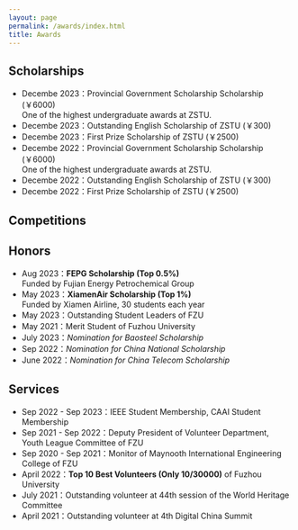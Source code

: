 ```yaml
---
layout: page
permalink: /awards/index.html
title: Awards
---
```



## Scholarships

- Decembe 2023：Provincial Government Scholarship Scholarship (￥6000)<br>One of the highest undergraduate awards at ZSTU.
- Decembe 2023：Outstanding English Scholarship of ZSTU (￥300)
- Decembe 2023：First Prize Scholarship of ZSTU (￥2500)
- Decembe 2022：Provincial Government Scholarship Scholarship (￥6000)<br>One of the highest undergraduate awards at ZSTU.
- Decembe 2022：Outstanding English Scholarship of ZSTU (￥300)
- Decembe 2022：First Prize Scholarship of ZSTU (￥2500)

## Competitions

## Honors

- Aug 2023：**FEPG Scholarship (Top 0.5%)**<br>Funded by Fujian Energy Petrochemical Group
- May 2023：**XiamenAir Scholarship (Top 1%)**<br>Funded by Xiamen Airline, 30 students each year
- May 2023：Outstanding Student Leaders of FZU
- May 2021：Merit Student of Fuzhou University
- July 2023：*Nomination for Baosteel Scholarship*
- Sep 2022：*Nomination for China National Scholarship*
- June 2022：*Nomination for China Telecom Scholarship*<br>

## Services

- Sep 2022 - Sep 2023：IEEE Student Membership, CAAI Student Membership
- Sep 2021 - Sep 2022：Deputy President of Volunteer Department, Youth League Committee of FZU
- Sep 2020 - Sep 2021：Monitor of Maynooth International Engineering College of FZU
- April 2022：**Top 10 Best Volunteers (Only 10/30000)** of Fuzhou University
- July 2021：Outstanding volunteer at 44th session of the World Heritage Committee
- April 2021：Outstanding volunteer at 4th Digital China Summit<br>
